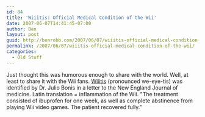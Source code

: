 ```yaml
---
id: 84
title: 'Wiiitis: Official Medical Condition of the Wii'
date: 2007-06-07T14:41:45-07:00
author: Ben
layout: post
guid: http://benrobb.com/2007/06/07/wiiitis-official-medical-condition-of-the-wii/
permalink: /2007/06/07/wiiitis-official-medical-condition-of-the-wii/
categories:
  - Old Stuff
---
```

Just thought this was humorous enough to share with the world.  Well, at least to share it with the Wii fans.  <a href="http://www.reuters.com/article/oddlyEnoughNews/idUSN0616721120070607" title="If it's not tennis elbow, it might be Wiiitis">Wiiitis</a> (pronounced we-eye-tis) was identified by Dr. Julio Bonis in a letter to the New England Journal of medicine.  Latin translation = inflammation of the Wii.  "The treatment consisted of ibuprofen for one week, as well as complete abstinence from playing Wii video games. The patient recovered fully."
